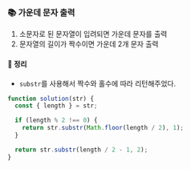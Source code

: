 ### 📚 가운데 문자 출력
1. 소문자로 된 문자열이 입려되면 가운데 문자를 출력
2. 문자열의 길이가 짝수이면 가운데 2개 문자 출력

#### 🎯 정리
- `substr`를 사용해서 짝수와 홀수에 따라 리턴해주었다.

```javascript
function solution(str) {
  const { length } = str;

  if (length % 2 !== 0) {
    return str.substr(Math.floor(length / 2), 1);
  }

  return str.substr(length / 2 - 1, 2);
}
```